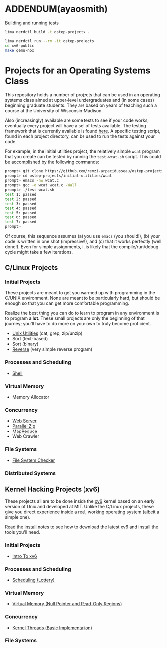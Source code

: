 # ADDENDUM(ayaosmith)

Building and running tests

```sh
lima nerdctl build -t ostep-projects .
```

```sh
lima nerdctl run --rm -it ostep-projects
cd xv6-public
make qemu-nox
```

# Projects for an Operating Systems Class

This repository holds a number of projects that can be used in an operating
systems class aimed at upper-level undergraduates and (in some cases)
beginning graduate students. They are based on years of teaching such a course
at the University of Wisconsin-Madison.

Also (increasingly) available are some tests to see if your code works; eventually
every project will have a set of tests available. The testing framework that is
currently available is found [here](https://github.com/remzi-arpacidusseau/ostep-projects/tree/master/tester).
A specific testing script, found in each project directory, can be used to run
the tests against your code. 

For example, in the initial utilities project, the relatively simple `wcat`
program that you create can be tested by running the `test-wcat.sh` script.
This could be accomplished by the following commands:
```sh
prompt> git clone https://github.com/remzi-arpacidusseau/ostep-projects
prompt> cd ostep-projects/initial-utilities/wcat
prompt> emacs -nw wcat.c 
prompt> gcc -o wcat wcat.c -Wall 
prompt> ./test-wcat.sh
test 1: passed
test 2: passed
test 3: passed
test 4: passed
test 5: passed
test 6: passed
test 7: passed
prompt> 
```
Of course, this sequence assumes (a) you use `emacs` (you should!), (b) your
code is written in one shot (impressive!), and (c) that it works perfectly
(well done!). Even for simple assignments, it is likely that the
compile/run/debug cycle might take a few iterations.

## C/Linux Projects

### Initial Projects

These projects are meant to get you warmed up with programming in the C/UNIX
environment. None are meant to be particularly hard, but should be enough so
that you can get more comfortable programming. 

Realize the best thing you can do to learn to program in any environment is to
program **a lot**. These small projects are only the beginning of that
journey; you'll have to do more on your own to truly become proficient.

* [Unix Utilities](initial-utilities) (cat, grep, zip/unzip)
* Sort (text-based)
* Sort (binary)
* [Reverse](initial-reverse) (very simple reverse program)

### Processes and Scheduling

* [Shell](processes-shell)

### Virtual Memory

* Memory Allocator

### Concurrency

* [Web Server](concurrency-webserver)
* [Parallel Zip](concurrency-pzip)
* [MapReduce](concurrency-mapreduce)
* Web Crawler

### File Systems

* [File System Checker](filesystems-checker)

### Distributed Systems


## Kernel Hacking Projects (xv6)

These projects all are to be done inside the
[xv6](https://pdos.csail.mit.edu/6.828/2017/xv6.html) kernel based on an early
version of Unix and developed at MIT. Unlike the C/Linux projects, these give
you direct experience inside a real, working operating system (albeit a simple
one).

Read the [install notes](INSTALL-xv6.md) to see how to download the latest xv6 
and install the tools you'll need.

### Initial Projects

* [Intro To xv6](initial-xv6)

### Processes and Scheduling

* [Scheduling (Lottery)](scheduling-xv6-lottery)

### Virtual Memory

* [Virtual Memory (Null Pointer and Read-Only Regions)](vm-xv6-intro)

### Concurrency

* [Kernel Threads (Basic Implementation)](concurrency-xv6-threads)

### File Systems



